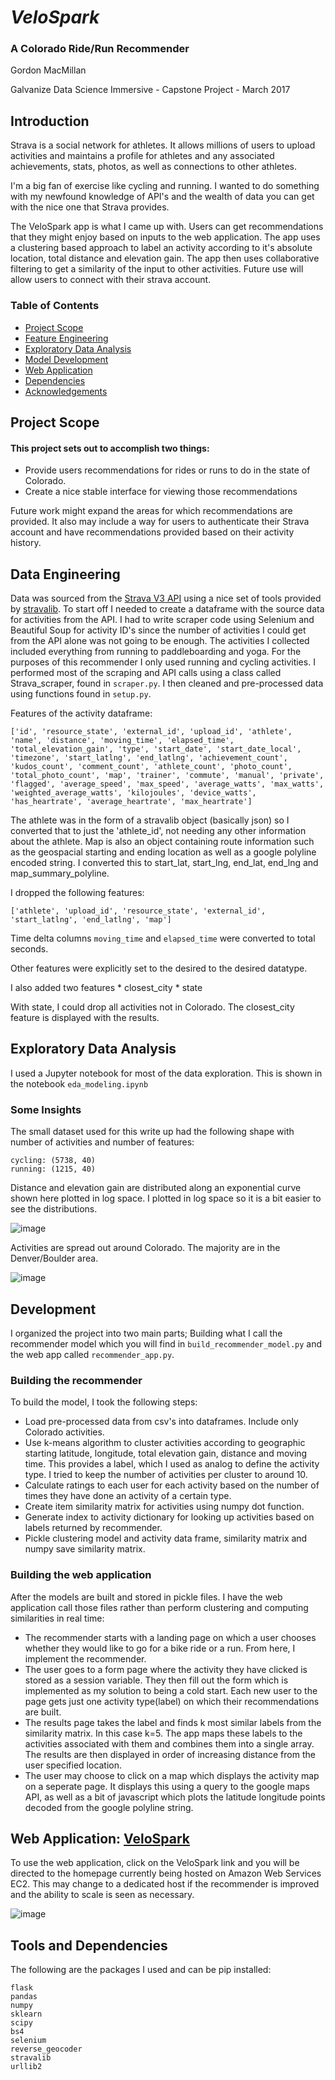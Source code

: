 # *VeloSpark*

### A Colorado Ride/Run Recommender

Gordon MacMillan

Galvanize Data Science Immersive - Capstone Project - March 2017

## Introduction

Strava is a social network for athletes. It allows millions of users to upload activities and maintains a profile for athletes and any associated achievements, stats, photos, as well as connections to other athletes.

I'm a big fan of exercise like cycling and running. I wanted to do something with my newfound knowledge of API's and the wealth of data you can get with the nice one that Strava provides.

The VeloSpark app is what I came up with. Users can get recommendations that they might enjoy based on inputs to the web application. The app uses a clustering based approach to label an activity according to it's absolute location, total distance and elevation gain. The app then uses collaborative filtering to get a similarity of the input to other activities. Future use will allow users to connect with their strava account.

### Table of Contents
* [Project Scope](#h1)
* [Feature Engineering](#h2)
* [Exploratory Data Analysis](#h3)
* [Model Development](#h4)
* [Web Application](#h5)
* [Dependencies](#h6)
* [Acknowledgements](#h7)

## <a id="h1"></a> Project Scope

#### This project sets out to accomplish two things:
*   Provide users recommendations for rides or runs to do in the state of Colorado.
*   Create a nice stable interface for viewing those recommendations

Future work might expand the areas for which recommendations are provided. It also may include a way for users to authenticate their Strava account and have recommendations provided based on their activity history.

## <a id="h2"></a> Data Engineering

Data was sourced from the [Strava V3 API](http://strava.github.io/api/) using a nice set of tools provided by [stravalib](http://pythonhosted.org/stravalib/). To start off I needed to create a dataframe with the source data for activities from the API. I had to write scraper code using Selenium and Beautiful Soup for activity ID's since the number of activities I could get from the API alone was not going to be enough. The activities I collected included everything from running to paddleboarding and yoga. For the purposes of this recommender I only used running and cycling activities. I performed most of the scraping and API calls using a class called Strava_scraper, found in `scraper.py`. I then cleaned and pre-processed data using functions found in `setup.py`.

Features of the activity dataframe:

    ['id', 'resource_state', 'external_id', 'upload_id', 'athlete', 'name', 'distance', 'moving_time', 'elapsed_time', 'total_elevation_gain', 'type', 'start_date', 'start_date_local', 'timezone', 'start_latlng', 'end_latlng', 'achievement_count', 'kudos_count', 'comment_count', 'athlete_count', 'photo_count', 'total_photo_count', 'map', 'trainer', 'commute', 'manual', 'private', 'flagged', 'average_speed', 'max_speed', 'average_watts', 'max_watts', 'weighted_average_watts', 'kilojoules', 'device_watts', 'has_heartrate', 'average_heartrate', 'max_heartrate']

The athlete was in the form of a stravalib object (basically json) so I converted that to just the 'athlete_id', not needing any other information about the athlete. Map is also an object containing route information such as the geospacial starting and ending location as well as a google polyline encoded string. I converted this to start_lat, start_lng, end_lat, end_lng and map_summary_polyline.

I dropped the following features:

    ['athlete', 'upload_id', 'resource_state', 'external_id', 'start_latlng', 'end_latlng', 'map']

Time delta columns `moving_time` and `elapsed_time` were converted to total seconds.

Other features were explicitly set to the desired to the desired datatype.

I also added two features
    * closest_city
    * state

With state, I could drop all activities not in Colorado. The closest_city feature is displayed with the results.


## <a id="h3"></a> Exploratory Data Analysis

I used a Jupyter notebook for most of the data exploration. This is shown in the notebook `eda_modeling.ipynb`

### Some Insights
The small dataset used for this write up had the following shape with number of activities and number of features:

    cycling: (5738, 40)
    running: (1215, 40)

Distance and elevation gain are distributed along an exponential curve shown here plotted in log space. I plotted in log space so it is a bit easier to see the distributions.

![image](web_app/static/images/Distribution.png)

Activities are spread out around Colorado. The majority are in the Denver/Boulder area.  

![image](web_app/static/images/Activity_distributions.png)

## <a id="h4"></a> Development

I organized the project into two main parts; Building what I call the recommender model which you will find in `build_recommender_model.py` and the web app called `recommender_app.py`.

### Building the recommender
To build the model, I took the following steps:
* Load pre-processed data from csv's into dataframes. Include only Colorado activities.
* Use k-means algorithm to cluster activities according to geographic starting latitude, longitude, total elevation gain, distance and moving time. This provides a label, which I used as analog to define the activity type. I tried to keep the number of activities per cluster to around 10.
* Calculate ratings to each user for each activity based on the number of times they have done an activity of a certain type.
* Create item similarity matrix for activities using numpy dot function.
* Generate index to activity dictionary for looking up activities based on labels returned by recommender.
* Pickle clustering model and activity data frame, similarity matrix and numpy save similarity matrix.

### Building the web application
After the models are built and stored in pickle files. I have the web application call those files rather than perform clustering and computing similarities in real time:
* The recommender starts with a landing page on which a user chooses whether they would like to go for a bike ride or a run. From here, I implement the recommender.
* The user goes to a form page where the activity they have clicked is stored as a session variable. They then fill out the form which is implemented as my solution to being a cold start. Each new user to the page gets just one activity type(label) on which their recommendations are built.
* The results page takes the label and finds k most similar labels from the similarity matrix. In this case k=5. The app maps these labels to the activities associated with them and combines them into a single array. The results are then displayed in order of increasing distance from the user specified location.
* The user may choose to click on a map which displays the activity map on a seperate page. It displays this using a query to the google maps API, as well as a bit of javascript which plots the latitude longitude points decoded from the google polyline string.

## <a id="h5"></a> Web Application: [VeloSpark](http://ec2-54-234-99-142.compute-1.amazonaws.com:8080)

To use the web application, click on the VeloSpark link and you will be directed to the homepage currently being hosted on Amazon Web Services EC2. This may change to a dedicated host if the recommender is improved and the ability to scale is seen as necessary.

![image](web_app/static/images/Homepage.png)

## <a id="h6"></a> Tools and Dependencies
The following are the packages I used and can be pip installed:

    flask
    pandas
    numpy
    sklearn
    scipy
    bs4
    selenium
    reverse_geocoder
    stravalib
    urllib2
